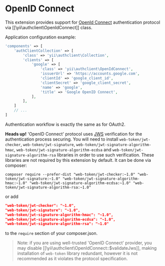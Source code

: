 OpenID Connect
==============

This extension provides support for [OpenId Connect](http://openid.net/connect/) authentication protocol via
[[\yii\authclient\OpenIdConnect]] class.

Application configuration example:

```php
'components' => [
    'authClientCollection' => [
        'class' => 'yii\authclient\Collection',
        'clients' => [
            'google' => [
                'class' => 'yii\authclient\OpenIdConnect',
                'issuerUrl' => 'https://accounts.google.com',
                'clientId' => 'google_client_id',
                'clientSecret' => 'google_client_secret',
                'name' => 'google',
                'title' => 'Google OpenID Connect',
            ],
        ],
    ]
    // ...
]
```

Authentication workflow is exactly the same as for OAuth2.

**Heads up!** 'OpenID Connect' protocol uses [JWS](http://tools.ietf.org/html/draft-ietf-jose-json-web-signature) verification
for the authentication process securing. You will need to install `web-token/jwt-checker`, `web-token/jwt-signature`, `web-token/jwt-signature-algorithm-hmac`, `web-token/jwt-signature-algorithm-ecdsa` and `web-token/jwt-signature-algorithm-rsa` libraries in order to use such verification. These libraries are not required by this extension by default. It can be done via composer:

```
composer require --prefer-dist "web-token/jwt-checker:~1.0" "web-token/jwt-signature:~1.0" "web-token/jwt-signature-algorithm-hmac:~1.0" "web-token/jwt-signature-algorithm-ecdsa:~1.0" "web-token/jwt-signature-algorithm-rsa:~1.0"
```

or add

```json
"web-token/jwt-checker": "~1.0",
"web-token/jwt-signature": "~1.0",
"web-token/jwt-signature-algorithm-hmac": "~1.0",
"web-token/jwt-signature-algorithm-ecdsa": "~1.0",
"web-token/jwt-signature-algorithm-rsa": "~1.0"
```

to the `require` section of your composer.json.

> Note: if you are using well-trusted 'OpenID Connect' provider, you may disable [[\yii\authclient\OpenIdConnect::$validateJws]],
  making installation of `web-token` library redundant, however it is not recommended as it violates the protocol specification.
